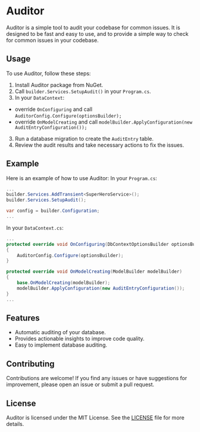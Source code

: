 # Auditor

Auditor is a simple tool to audit your codebase for common issues. It is designed to be fast and easy to use, and to provide a simple way to check for common issues in your codebase.

## Usage

To use Auditor, follow these steps:

1. Install Auditor package from NuGet.
2. Call `builder.Services.SetupAudit()` in your `Program.cs`.
3. In your `DataContext`:
  - override `OnConfiguring` and call `AuditorConfig.Configure(optionsBuilder);`
  - override `OnModelCreating` and call `modelBuilder.ApplyConfiguration(new AuditEntryConfiguration());`
3. Run a database migration to create the `AuditEntry` table.
4. Review the audit results and take necessary actions to fix the issues.

## Example

Here is an example of how to use Auditor:
In your `Program.cs`:

```csharp
...
builder.Services.AddTransient<SuperHeroService>();
builder.Services.SetupAudit();

var config = builder.Configuration;
...
```

In your `DataContext.cs`:

```csharp
...
protected override void OnConfiguring(DbContextOptionsBuilder optionsBuilder)
{
    AuditorConfig.Configure(optionsBuilder);
}

protected override void OnModelCreating(ModelBuilder modelBuilder)
{
    base.OnModelCreating(modelBuilder);
    modelBuilder.ApplyConfiguration(new AuditEntryConfiguration());
}
...
```

## Features

- Automatic auditing of your database.
- Provides actionable insights to improve code quality.
- Easy to implement database auditing.

## Contributing

Contributions are welcome! If you find any issues or have suggestions for improvement, please open an issue or submit a pull request.

## License

Auditor is licensed under the MIT License. See the [LICENSE](https://github.com/your-username/auditor/blob/main/LICENSE) file for more details.
